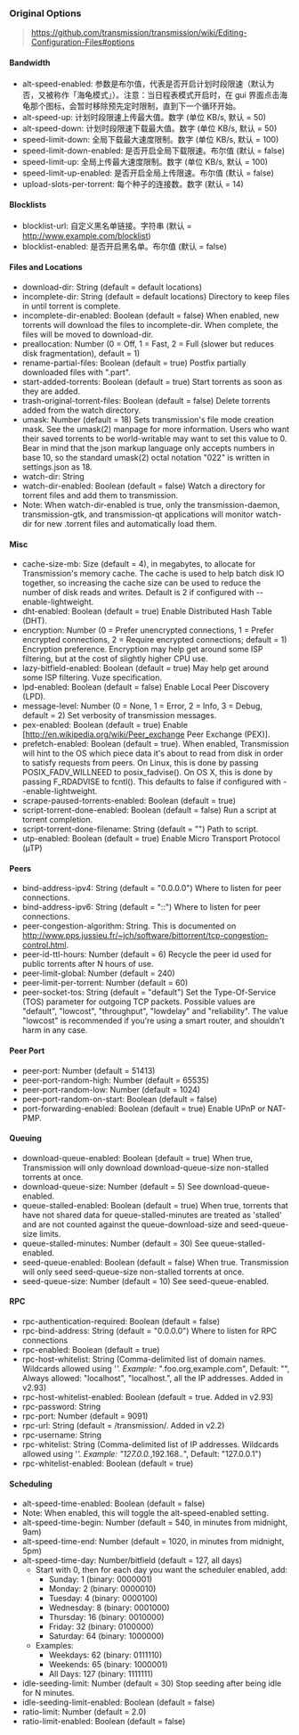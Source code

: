 ### Original Options
>  https://github.com/transmission/transmission/wiki/Editing-Configuration-Files#options


#### Bandwidth
* alt-speed-enabled: 参数是布尔值，代表是否开启计划时段限速（默认为否，又被称作「海龟模式」）。注意：当日程表模式开启时，在 gui 界面点击海龟那个图标，会暂时移除预先定时限制，直到下一个循环开始。
* alt-speed-up: 计划时段限速上传最大值。数字 (单位 KB/s, 默认 = 50)
* alt-speed-down: 计划时段限速下载最大值。数字 (单位 KB/s, 默认 = 50)
* speed-limit-down: 全局下载最大速度限制。数字 (单位 KB/s, 默认 = 100)
* speed-limit-down-enabled: 是否开启全局下载限速。布尔值 (默认 = false)
* speed-limit-up: 全局上传最大速度限制。数字 (单位 KB/s, 默认 = 100)
* speed-limit-up-enabled: 是否开启全局上传限速。布尔值 (默认 = false)
* upload-slots-per-torrent: 每个种子的连接数。数字 (默认 = 14)

#### Blocklists
* blocklist-url: 自定义黑名单链接。字符串 (默认 = http://www.example.com/blocklist)
* blocklist-enabled: 是否开启黑名单。布尔值 (默认 = false)

#### Files and Locations
* download-dir: String (default = default locations)
* incomplete-dir: String (default = default locations) Directory to keep files in until torrent is complete.
* incomplete-dir-enabled: Boolean (default = false) When enabled, new torrents will download the files to incomplete-dir. When complete, the files will be moved to download-dir.
* preallocation: Number (0 = Off, 1 = Fast, 2 = Full (slower but reduces disk fragmentation), default = 1)
* rename-partial-files: Boolean (default = true) Postfix partially downloaded files with ".part".
* start-added-torrents: Boolean (default = true) Start torrents as soon as they are added.
* trash-original-torrent-files: Boolean (default = false) Delete torrents added from the watch directory.
* umask: Number (default = 18) Sets transmission's file mode creation mask. See the umask(2) manpage for more information. Users who want their saved torrents to be world-writable may want to set this value to 0. Bear in mind that the json markup language only accepts numbers in base 10, so the standard umask(2) octal notation "022" is written in settings.json as 18.
* watch-dir: String
* watch-dir-enabled: Boolean (default = false) Watch a directory for torrent files and add them to transmission.
* Note: When watch-dir-enabled is true, only the transmission-daemon, transmission-gtk, and transmission-qt applications will monitor watch-dir for new .torrent files and automatically load them.

#### Misc
* cache-size-mb: Size (default = 4), in megabytes, to allocate for Transmission's memory cache. The cache is used to help batch disk IO together, so increasing the cache size can be used to reduce the number of disk reads and writes. Default is 2 if configured with --enable-lightweight.
* dht-enabled: Boolean (default = true) Enable Distributed Hash Table (DHT).
* encryption: Number (0 = Prefer unencrypted connections, 1 = Prefer encrypted connections, 2 = Require encrypted connections; default = 1) Encryption preference. Encryption may help get around some ISP filtering, but at the cost of slightly higher CPU use.
* lazy-bitfield-enabled: Boolean (default = true) May help get around some ISP filtering. Vuze specification.
* lpd-enabled: Boolean (default = false) Enable Local Peer Discovery (LPD).
* message-level: Number (0 = None, 1 = Error, 2 = Info, 3 = Debug, default = 2) Set verbosity of transmission messages.
* pex-enabled: Boolean (default = true) Enable [http://en.wikipedia.org/wiki/Peer_exchange Peer Exchange (PEX)].
* prefetch-enabled: Boolean (default = true). When enabled, Transmission will hint to the OS which piece data it's about to read from disk in order to satisfy requests from peers. On Linux, this is done by passing POSIX_FADV_WILLNEED to posix_fadvise(). On OS X, this is done by passing F_RDADVISE to fcntl(). This defaults to false if configured with --enable-lightweight.
* scrape-paused-torrents-enabled: Boolean (default = true)
* script-torrent-done-enabled: Boolean (default = false) Run a script at torrent completion.
* script-torrent-done-filename: String (default = "") Path to script.
* utp-enabled: Boolean (default = true) Enable Micro Transport Protocol (µTP)

#### Peers
* bind-address-ipv4: String (default = "0.0.0.0") Where to listen for peer connections.
* bind-address-ipv6: String (default = "::") Where to listen for peer connections.
* peer-congestion-algorithm: String. This is documented on http://www.pps.jussieu.fr/~jch/software/bittorrent/tcp-congestion-control.html.
* peer-id-ttl-hours: Number (default = 6) Recycle the peer id used for public torrents after N hours of use.
* peer-limit-global: Number (default = 240)
* peer-limit-per-torrent: Number (default = 60)
* peer-socket-tos: String (default = "default") Set the Type-Of-Service (TOS) parameter for outgoing TCP packets. Possible values are "default", "lowcost", "throughput", "lowdelay" and "reliability". The value "lowcost" is recommended if you're using a smart router, and shouldn't harm in any case.

#### Peer Port
* peer-port: Number (default = 51413)
* peer-port-random-high: Number (default = 65535)
* peer-port-random-low: Number (default = 1024)
* peer-port-random-on-start: Boolean (default = false)
* port-forwarding-enabled: Boolean (default = true) Enable UPnP or NAT-PMP.

#### Queuing
* download-queue-enabled: Boolean (default = true) When true, Transmission will only download download-queue-size non-stalled torrents at once.
* download-queue-size: Number (default = 5) See download-queue-enabled.
* queue-stalled-enabled: Boolean (default = true) When true, torrents that have not shared data for queue-stalled-minutes are treated as 'stalled' and are not counted against the queue-download-size and seed-queue-size limits.
* queue-stalled-minutes: Number (default = 30) See queue-stalled-enabled.
* seed-queue-enabled: Boolean (default = false) When true. Transmission will only seed seed-queue-size non-stalled torrents at once.
* seed-queue-size: Number (default = 10) See seed-queue-enabled.

#### RPC
* rpc-authentication-required: Boolean (default = false)
* rpc-bind-address: String (default = "0.0.0.0") Where to listen for RPC connections
* rpc-enabled: Boolean (default = true)
* rpc-host-whitelist: String (Comma-delimited list of domain names. Wildcards allowed using '*'. Example: "*.foo.org,example.com", Default: "", Always allowed: "localhost", "localhost.", all the IP addresses. Added in v2.93)
* rpc-host-whitelist-enabled: Boolean (default = true. Added in v2.93)
* rpc-password: String
* rpc-port: Number (default = 9091)
* rpc-url: String (default = /transmission/. Added in v2.2)
* rpc-username: String
* rpc-whitelist: String (Comma-delimited list of IP addresses. Wildcards allowed using '*'. Example: "127.0.0.*,192.168.*.*", Default: "127.0.0.1")
* rpc-whitelist-enabled: Boolean (default = true)

#### Scheduling
* alt-speed-time-enabled: Boolean (default = false)
* Note: When enabled, this will toggle the alt-speed-enabled setting.
* alt-speed-time-begin: Number (default = 540, in minutes from midnight, 9am)
* alt-speed-time-end: Number (default = 1020, in minutes from midnight, 5pm)
* alt-speed-time-day: Number/bitfield (default = 127, all days)
  * Start with 0, then for each day you want the scheduler enabled, add:
    * Sunday: 1 (binary: 0000001)
    * Monday: 2 (binary: 0000010)
    * Tuesday: 4 (binary: 0000100)
    * Wednesday: 8 (binary: 0001000)
    * Thursday: 16 (binary: 0010000)
    * Friday: 32 (binary: 0100000)
    * Saturday: 64 (binary: 1000000)
  * Examples:
    * Weekdays: 62 (binary: 0111110)
    * Weekends: 65 (binary: 1000001)
    * All Days: 127 (binary: 1111111)
* idle-seeding-limit: Number (default = 30) Stop seeding after being idle for N minutes.
* idle-seeding-limit-enabled: Boolean (default = false)
* ratio-limit: Number (default = 2.0)
* ratio-limit-enabled: Boolean (default = false)
